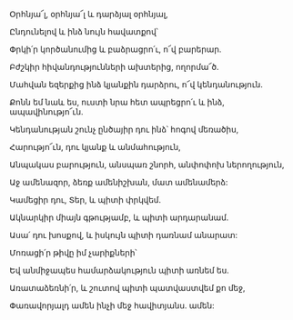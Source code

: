 Օրհնյա՜լ, օրհնյա՜լ և դարձյալ օրհնյալ,

Ընդունելով և ինձ նույն հավատքով՝

Փրկի՛ր կործանումից և բաձրացրո՛ւ, ո՜վ բարերար.

Բժշկիր հիվանդությունների ախտերից, ողորմա՜ծ.

Մահվան եզերքից ինձ կյանքին դարձրու, ո՜վ կենդանություն.

Քոնն եմ նաև ես, ուստի նրա հետ ապրեցրո՛ւ և ինձ, ապավինությո՜ւն.

Կենդանության շունչ ընծայիր դու ինձ՝ հոգով մեռածիս,

Հարությո՜ւն, դու կյանք և անմահություն,

Անպակաս բարություն, անսպառ շնորհ, անփոփոխ ներողություն,

Աջ ամենազոր, ձեռք ամենիշխան, մատ ամենամերձ:

Կամեցիր դու, Տեր, և պիտի փրկվեմ.

Ակնարկիր միայն գթությամբ, և պիտի արդարանամ.

Ասա՛ դու խոսքով, և իսկույն պիտի դառնամ անարատ:

Մոռացի՛ր թիվը իմ չարիքների՝

Եվ անմիջապես համարձակություն պիտի առնեմ ես.

Առատաձեռնի՛ր, և շուտով պիտի պատվաստվեմ քո մեջ,

Փառավորյալդ ամեն ինչի մեջ հավիտյանս. ամեն: